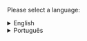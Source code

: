 Please select a language: 

<details>
  <summary> English  </summary>

# Netflix-API
The application is an API that provides functionality related to the Netflix catalog, including movies and TV shows. The API is implemented using the Spring Boot framework in Java.

### Features
1. Select all Movies <br/>
Endpoint: GET /api/films <br/>
Description: Returns all the films in the catalog.
2. Select all TV shows<br/>
Endpoint: GET /api/tvshows <br/>
Description: Returns all the TV shows in the catalog.
3. Select by name <br/>
Endpoint: GET /api/{name} <br/>
Description: Returns the shows that match the name provided.
4. Select by release year <br/>
Endpoint: GET /api/{year} <br/>
Description: Returns the shows whose release year is greater than or equal to the value provided.
5. Select by note <br/>
Endpoint: GET /api/notaMaiorIgual/{nota} <br/>
Description: Returns the shows whose note is greater than or equal to the value provided.
6. Register a show <br/>
Endpoint: POST /api <br/>
Description: Adds a new show to the catalog. <br/>
Request body: Show object containing the details of the show to be registered.
7. Editing a show <br/>
Endpoint: PUT /api <br/>
Description: Edits the details of an existing show in the catalog. <br/>
Request body: Show object containing the updated show details.
8. Remove a show <br/>
Endpoint: DELETE /api/{id} <br/>
Description: Removes a show from the catalog based on the ID provided. <br/>
Parameter: id - ID of the show to be removed.
9. Sort shows by name <br/>
Endpoint: GET /api/odernarNomes <br/>
Description: Returns the shows in the catalog sorted alphabetically by title.
10.   Show counter <br/>
Endpoint: GET /api/counter <br/>
Description: Returns the total number of shows in the catalog.
11.  Movie counter <br/>
Endpoint: GET /api/films/counter <br/>
Description: Returns the total number of movies in the catalog.
12.  TV shows counter <br/>
Endpoint: GET /api/tvshows/counter <br/>
Description: Returns the total number of TV shows in the catalog.
13.  API status <br/>
Endpoint: GET /status <br/>
Description: Returns the API status. <br/>
Response: ResponseEntity with HTTP status 201 (CREATED).
14.  Home <br/>
Endpoint: GET /      <br/>
Description: Returns a welcome message.
15.  Welcome <br/>
Endpoint: GET /welcome <br/>
Description: Returns a generic welcome message.
16.  Welcome with Name <br/>
Endpoint: GET /welcome/{name}  <br/>
Description: Returns a personalized welcome message based on the name provided.<br/>
Parameter: name - Name to customize the welcome message. Select all movies

### Project structure
The application is organized into packages as follows:<br/>
br.com.projeto.api.controle: Contains the REST controllers that define the API endpoints. <br/>
br.com.projeto.api.modelo: Contains the model classes, including the Show class. <br/>
br.com.projeto.api.repositorio: Contains the Repository interface for data access. <br/>
br.com.projeto.api.servico: Contains the Service class that implements the API's functionalities. 
 
### Requirements
The application has the following dependencies:
- Spring Boot
- Spring Web
- Spring Data JPA
- Spring validation <br/>
 <b> Make sure you have the dependencies configured correctly for the application to run. </b>

</details>

<details>
  <summary> Português  </summary>

# API-Netflix
A aplicação é uma API que fornece funcionalidades relacionadas ao catálogo da Netflix, incluindo filmes e programas de TV. A API é implementada usando o framework Spring Boot em Java.

## Funcionalidades
#### 1. Selecionar todos os filmes
Endpoint: GET /api/filmes <br/>
Descrição: Retorna todos os filmes presentes no catálogo.
#### 2. Selecionar todos os TV shows
Endpoint: GET /api/tvshows <br/>
Descrição: Retorna todos os programas de TV presentes no catálogo.
#### 3. Selecionar pelo nome
Endpoint: GET /api/{nome} <br/>
Descrição: Retorna os shows que correspondem ao nome fornecido.
#### 4. Selecionar pelo ano de lançamento
Endpoint: GET /api/{ano} <br/>
Descrição: Retorna os shows cujo ano de lançamento é maior ou igual ao valor fornecido.
#### 5. Selecionar pela nota
Endpoint: GET /api/notaMaiorIgual/{nota} <br/>
Descrição: Retorna os shows cuja nota é maior ou igual ao valor fornecido.
#### 6. Cadastrar um show
Endpoint: POST /api <br/>
Descrição: Cadastra um novo show no catálogo. <br/>
Corpo da requisição: Objeto Show contendo os detalhes do show a ser cadastrado.
#### 7. Editar um show
Endpoint: PUT /api <br/>
Descrição: Edita os detalhes de um show existente no catálogo. <br/>
Corpo da requisição: Objeto Show contendo os detalhes atualizados do show.
#### 8. Remover um show
Endpoint: DELETE /api/{id} <br/>
Descrição: Remove um show do catálogo com base no ID fornecido. <br/>
Parâmetro: id - ID do show a ser removido.
#### 9. Ordenar shows pelo nome
Endpoint: GET /api/odernarNomes <br/>
Descrição: Retorna os shows do catálogo ordenados em ordem alfabética pelo título.
#### 10.  Contador de shows
Endpoint: GET /api/contador <br/>
Descrição: Retorna o número total de shows no catálogo.
#### 11.  Contador de filmes
Endpoint: GET /api/filmes/contador <br/>
Descrição: Retorna o número total de filmes no catálogo.
#### 12.  Contador de TV shows
Endpoint: GET /api/tvshows/contador <br/>
Descrição: Retorna o número total de programas de TV no catálogo.
#### 13.  Status da API
Endpoint: GET /status <br/>
Descrição: Retorna o status da API.
Resposta: ResponseEntity com status HTTP 201 (CREATED).
#### 14.  Home
Endpoint: GET /      <br/>
Descrição: Retorna uma mensagem de boas-vindas.
#### 15.  Boas-vindas
Endpoint: GET /boasVindas<br/>
Descrição: Retorna uma mensagem de boas-vindas genérica.
#### 16.  Boas-vindas com Nome
Endpoint: GET /boasVindas/{nome} <br/>
Descrição: Retorna uma mensagem de boas-vindas personalizada com base no nome fornecido.<br/>
Parâmetro: nome - Nome para personalizar a mensagem de boas-vindas.

## Estrutura do Projeto
A aplicação é organizada em pacotes da seguinte maneira:

br.com.projeto.api.controle: Contém os controladores REST que definem os endpoints da API. <br/>
br.com.projeto.api.modelo: Contém as classes de modelo, incluindo a classe Show. <br/>
br.com.projeto.api.repositorio: Contém a interface Repositorio para acesso aos dados. <br/>
br.com.projeto.api.servico: Contém a classe Servico que implementa as funcionalidades da API. <br/>

## Requisitos
A aplicação possui as seguintes dependências:
- Spring Boot
- Spring Web
- Spring Data JPA
- Spring Validation <br/>
<b> Certifique-se de ter as dependências corretamente configuradas para a execução da aplicação. </b> <br/>

</details>